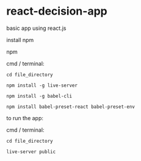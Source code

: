 # react-decision-app
basic app using react.js

install npm

npm

  cmd / terminal:

    cd file_directory
    
    npm install -g live-server

    npm install -g babel-cli

    npm install babel-preset-react babel-preset-env

to run the app: 

  cmd / terminal:
    
    cd file_directory

    live-server public